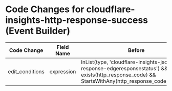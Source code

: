 # Code Changes for cloudflare-insights-http-response-success (Event Builder)

| Code Change | Field Name | Before | After |
|-------------|------------|--------|-------|
| edit_conditions | expression | InList(type, 'cloudflare-insights-json-http-response-edgeresponsestatus') && exists(http_response_code) && StartsWithAny(http_response_code,'1','2','3') | InList(type, 'cloudflare-insights-json-http-response-edgeresponsestatus') && StartsWithAny(http_response_code,'1','2','3') |